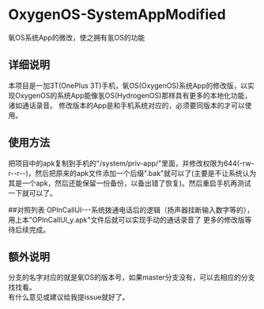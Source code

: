 # OxygenOS-SystemAppModified
氧OS系统App的微改，使之拥有氢OS的功能  

## 详细说明
本项目是一加3T(OnePlus 3T)手机，氧OS(OxygenOS)系统App的修改版，以实现OxygenOS的系统App能像氢OS(HydrogenOS)那样具有更多的本地化功能，诸如通话录音。 
修改版本的App是和手机系统对应的，必须要同版本的才可以使用。 

## 使用方法
把项目中的apk复制到手机的"/system/priv-app/"里面，并修改权限为644(-rw-r--r--)，然后把原来的apk文件添加一个后缀".bak"就可以了(主要是不让系统认为其是一个apk，然后还能保留一份备份，以备出错了恢复)。然后重启手机再测试一下就可以了。  

##对照列表
OPInCallUI---系统拨通电话后的逻辑（扬声器挂断输入数字等的），用上本"OPInCallUI_y.apk"文件后就可以实现手动的通话录音了
更多的修改版等待后续完成。

## 额外说明
分支的名字对应的就是氧OS的版本号，如果master分支没有，可以去相应的分支找找看。  
有什么意见或建议给我提issue就好了。